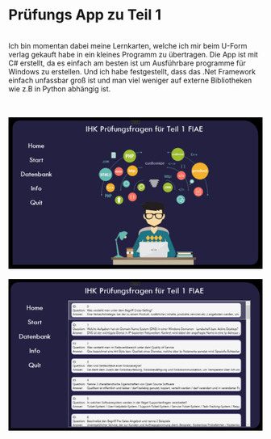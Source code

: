 ﻿<h1> Prüfungs App zu Teil 1</h1>
<br>
Ich bin momentan dabei meine Lernkarten, welche ich mir beim U-Form verlag gekauft habe in ein 
kleines Programm zu übertragen. Die App ist mit C# erstellt, da es einfach am besten ist um Ausführbare programme 
für Windows zu erstellen. Und ich habe festgestellt, dass das .Net Framework einfach unfassbar groß ist
und man viel weniger auf externe Bibliotheken wie z.B in Python abhängig ist.

<br>
<br>
<br>


![Getting Started](Images/app.png)
<br>
<br>
![Getting Started](Images/app_datenbank.png)